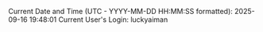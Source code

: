 Current Date and Time (UTC - YYYY-MM-DD HH:MM:SS formatted): 2025-09-16 19:48:01
Current User's Login: luckyaiman
